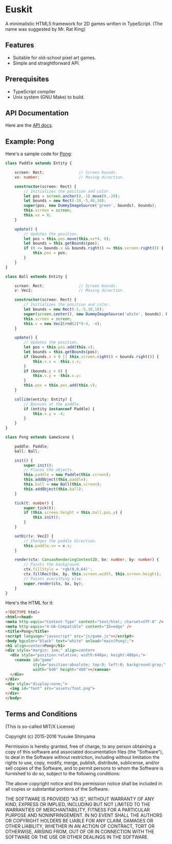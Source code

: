 Euskit
======

A minimalistic HTML5 framework for 2D games written in TypeScript.
(The name was suggested by Mr. Rat King)

Features
--------
 * Suitable for old-school pixel art games.
 * Simple and straightforward API.

Prerequisites
-------------
 * TypeScript compiler
 * Unix system (GNU Make) to build.

API Documentation
-----------------

Here are the <a href="http://euske.github.io/euskit/docs/api.html">API docs</a>.

Example: Pong
--------------

Here's a sample code for <a href="http://euske.github.io/euskit/samples/pong/index.html">Pong</a>:

```typescript
class Paddle extends Entity {

    screen: Rect;               // Screen bounds.
    vx: number;                 // Moving direction.

    constructor(screen: Rect) {
        // Initializes the position and color.
        let pos = screen.anchor(0,-1).move(0,-20);
        let bounds = new Rect(-20,-5,40,10);
        super(pos, new DummyImageSource('green', bounds), bounds);
        this.screen = screen;
        this.vx = 0;
    }

    update() {
        // Updates the position.
        let pos = this.pos.move(this.vx*4, 0);
        let bounds = this.getBounds(pos);
        if (0 <= bounds.x && bounds.right() <= this.screen.right()) {
            this.pos = pos;
        }
    }
}

class Ball extends Entity {

    screen: Rect;               // Screen bounds.
    v: Vec2;                    // Moving direction.

    constructor(screen: Rect) {
        // Initializes the position and color.
        let bounds = new Rect(-5,-5,10,10);
        super(screen.center(), new DummyImageSource('white', bounds), bounds);
        this.screen = screen;
        this.v = new Vec2(rnd(2)*8-4, -4);
    }

    update() {
        // Updates the position.
        let pos = this.pos.add(this.v);
        let bounds = this.getBounds(pos);
        if (bounds.x < 0 || this.screen.right() < bounds.right()) {
            this.v.x = -this.v.x;
        }
        if (bounds.y < 0) {
            this.v.y = -this.v.y;
        }
        this.pos = this.pos.add(this.v);
    }

    collide(entity: Entity) {
        // Bounces at the paddle.
        if (entity instanceof Paddle) {
            this.v.y = -4;
        }
    }
}

class Pong extends GameScene {

    paddle: Paddle;
    ball: Ball;

    init() {
        super.init();
        // Places the objects.
        this.paddle = new Paddle(this.screen);
        this.addObject(this.paddle);
        this.ball = new Ball(this.screen);
        this.addObject(this.ball);
    }

    tick(t: number) {
        super.tick(t);
        if (this.screen.height < this.ball.pos.y) {
            this.init();
        }
    }

    setDir(v: Vec2) {
        // Changes the paddle direction.
        this.paddle.vx = v.x;
    }

    render(ctx: CanvasRenderingContext2D, bx: number, by: number) {
        // Paints the background.
        ctx.fillStyle = 'rgb(0,0,64)';
        ctx.fillRect(bx, by, this.screen.width, this.screen.height);
        // Paints everything else.
        super.render(ctx, bx, by);
    }
}
```

Here's the HTML for it:

```html
<!DOCTYPE html>
<html><head>
<meta http-equiv="Content-Type" content="text/html; charset=UTF-8" />
<meta http-equiv="X-UA-Compatible" content="IE=edge" />
<title>Pong</title>
<script language="javascript" src="js/game.js"></script>
<body bgcolor="black" text="white" onload="main(Pong);">
<h1 align=center>Pong</h1>
<div style="margin: 1em;" align=center>
  <div style="position:relative; width:640px; height:480px;">
    <canvas id="game" 
            style="position:absolute; top:0; left:0; background:gray;"
            width="640" height="480"></canvas>
  </div>
</div>
<div style="display:none;">
  <img id="font" src="assets/font.png">
</div>
</body>
```

Terms and Conditions
--------------------

(This is so-called MIT/X License)

Copyright (c) 2015-2016  Yusuke Shinyama

Permission is hereby granted, free of charge, to any person
obtaining a copy of this software and associated documentation
files (the "Software"), to deal in the Software without
restriction, including without limitation the rights to use,
copy, modify, merge, publish, distribute, sublicense, and/or
sell copies of the Software, and to permit persons to whom the
Software is furnished to do so, subject to the following
conditions:

The above copyright notice and this permission notice shall be
included in all copies or substantial portions of the Software.

THE SOFTWARE IS PROVIDED "AS IS", WITHOUT WARRANTY OF ANY
KIND, EXPRESS OR IMPLIED, INCLUDING BUT NOT LIMITED TO THE
WARRANTIES OF MERCHANTABILITY, FITNESS FOR A PARTICULAR
PURPOSE AND NONINFRINGEMENT. IN NO EVENT SHALL THE AUTHORS OR
COPYRIGHT HOLDERS BE LIABLE FOR ANY CLAIM, DAMAGES OR OTHER
LIABILITY, WHETHER IN AN ACTION OF CONTRACT, TORT OR
OTHERWISE, ARISING FROM, OUT OF OR IN CONNECTION WITH THE
SOFTWARE OR THE USE OR OTHER DEALINGS IN THE SOFTWARE.
